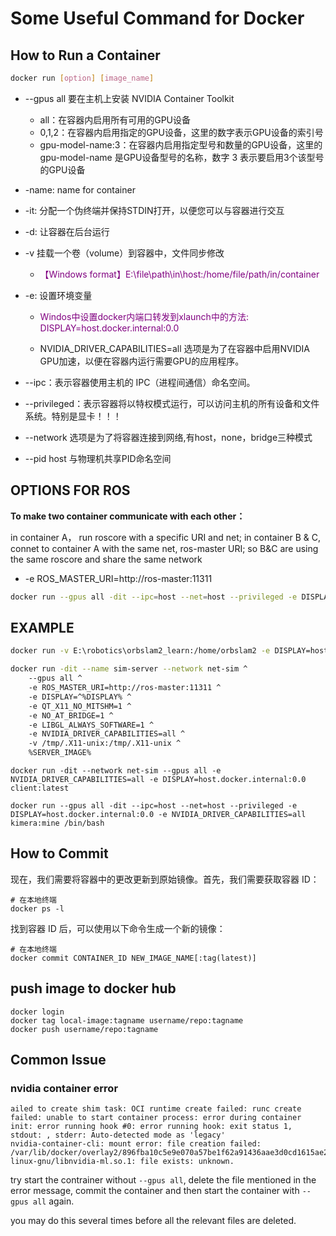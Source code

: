 # Some Useful Command for Docker

## How to Run a Container
```bash
docker run [option] [image_name]
```
- --gpus all 要在主机上安装 NVIDIA Container Toolkit
    - all：在容器内启用所有可用的GPU设备
    - 0,1,2：在容器内启用指定的GPU设备，这里的数字表示GPU设备的索引号
    - gpu-model-name:3：在容器内启用指定型号和数量的GPU设备，这里的 gpu-model-name 是GPU设备型号的名称，数字 3 表示要启用3个该型号的GPU设备

- -name: name for container

- -it: 分配一个伪终端并保持STDIN打开，以便您可以与容器进行交互

- -d: 让容器在后台运行

- -v 挂载一个卷（volume）到容器中，文件同步修改
    - <span style="color:purple;">【Windows format】E:\file\path\in\host:/home/file/path/in/container</span>

- -e: 设置环境变量
    - <span style="color:purple;">Windos中设置docker内端口转发到xlaunch中的方法:  DISPLAY=host.docker.internal:0.0</span>

    - NVIDIA_DRIVER_CAPABILITIES=all 选项是为了在容器中启用NVIDIA GPU加速，以便在容器内运行需要GPU的应用程序。

    
- --ipc：表示容器使用主机的 IPC（进程间通信）命名空间。

- --privileged：表示容器将以特权模式运行，可以访问主机的所有设备和文件系统。特别是显卡！！！

- --network 选项是为了将容器连接到网络,有host，none，bridge三种模式

- --pid host 与物理机共享PID命名空间


## OPTIONS FOR ROS

__To make two container communicate with each other：__

in container A， run roscore with a specific URI and net;
in container B & C, connet to container A with the same net, ros-master URI;
so B&C are using the same roscore and share the same network

- -e ROS_MASTER_URI=http://ros-master:11311 

```bash
docker run --gpus all -dit --ipc=host --net=host --privileged -e DISPLAY=host.docker.internal:0.0 -e NVIDIA_DRIVER_CAPABILITIES=all -e ROS_MASTER_URI=http://hero-NUC12WSKi5:11311/ ros:noetic-perception /bin/bash
```

## EXAMPLE
```bash
docker run -v E:\robotics\orbslam2_learn:/home/orbslam2 -e DISPLAY=host.docker.internal:0.0 -dit thiagofalcao/opencv3
```

```bash
docker run -dit --name sim-server --network net-sim ^
	--gpus all ^
	-e ROS_MASTER_URI=http://ros-master:11311 ^
	-e DISPLAY=^%DISPLAY% ^
	-e QT_X11_NO_MITSHM=1 ^
	-e NO_AT_BRIDGE=1 ^
	-e LIBGL_ALWAYS_SOFTWARE=1 ^
	-e NVIDIA_DRIVER_CAPABILITIES=all ^
	-v /tmp/.X11-unix:/tmp/.X11-unix ^
	%SERVER_IMAGE% 
```

```shell
docker run -dit --network net-sim --gpus all -e NVIDIA_DRIVER_CAPABILITIES=all -e DISPLAY=host.docker.internal:0.0 client:latest
```

```shell
docker run --gpus all -dit --ipc=host --net=host --privileged -e DISPLAY=host.docker.internal:0.0 -e NVIDIA_DRIVER_CAPABILITIES=all kimera:mine /bin/bash
```

## How to Commit

现在，我们需要将容器中的更改更新到原始镜像。首先，我们需要获取容器 ID：
```shell
# 在本地终端
docker ps -l
```

找到容器 ID 后，可以使用以下命令生成一个新的镜像：

```shell
# 在本地终端
docker commit CONTAINER_ID NEW_IMAGE_NAME[:tag(latest)]
```

## push image to docker hub

```shell
docker login
docker tag local-image:tagname username/repo:tagname
docker push username/repo:tagname
```

## Common Issue

### nvidia container error

```shell
ailed to create shim task: OCI runtime create failed: runc create failed: unable to start container process: error during container init: error running hook #0: error running hook: exit status 1, stdout: , stderr: Auto-detected mode as 'legacy'    
nvidia-container-cli: mount error: file creation failed: /var/lib/docker/overlay2/896fba10c5e9e070a57be1f62a91436aae3d0cd1615ae2e5e1c1121d9b37e25e/merged/usr/lib/x86_64-linux-gnu/libnvidia-ml.so.1: file exists: unknown.
```

try start the contrainer without `--gpus all`, delete the file mentioned in the error message, commit the container and then start the container with `--gpus all` again.

you may do this several times before all the relevant files are deleted.